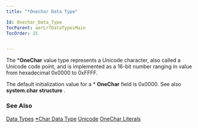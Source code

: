 ```yaml
---
title: "*Onechar Data Type"

Id: Onechar_Data_Type
TocParent: aerLrfDataTypesMain
TocOrder: 15


---
```


The ***OneChar** value type represents a Unicode character, also called a Unicode code point, and is implemented as a 16-bit number ranging in value from hexadecimal 0x0000 to 0xFFFF. 

The default initialization value for a * **OneChar** field is 0x0000. See also **system.char structure** . 

### See Also
[Data Types](aerLrfDataTypesMain.html)
[*Char Data Type](Character_Data_Type.html)
[Unicode](aerConUnicode.html)
[OneChar Literals](OneChar_Literal.html) 
